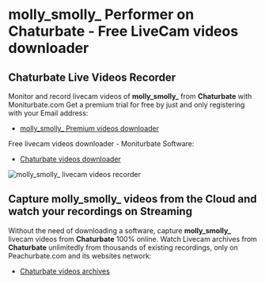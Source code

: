 # molly_smolly_ Performer on Chaturbate - Free LiveCam videos downloader

## Chaturbate Live Videos Recorder

Monitor and record livecam videos of **molly_smolly_** from **Chaturbate** with Moniturbate.com
Get a premium trial for free by just and only registering with your Email address:
* [molly_smolly_ Premium videos downloader](https://moniturbate.com/request-demo-licence-key.html)

Free livecam videos downloader - Moniturbate Software:
* [Chaturbate videos downloader](https://moniturbate.com/moniturbate-download-software.html)

![molly_smolly_ livecam videos recorder](https://peachurnet.com/templates/moniturbate-software.png)


## Capture molly_smolly_ videos from the Cloud and watch your recordings on Streaming

Without the need of downloading a software, capture **molly_smolly_** livecam videos from **Chaturbate** 100% online.
Watch Livecam archives from **Chaturbate** unlimitedly from thousands of existing recordings, only on Peachurbate.com and its websites network:
* [Chaturbate videos archives](https://peachurnet.com/)